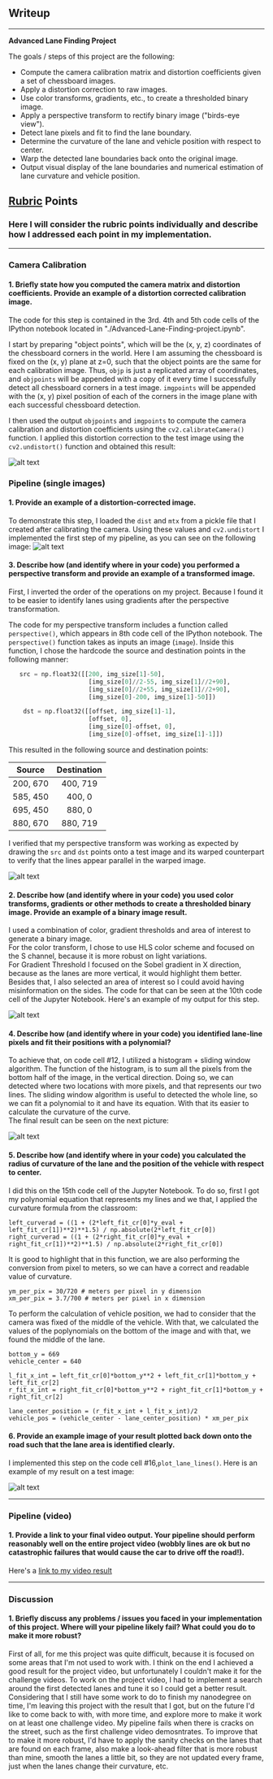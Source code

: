 ## Writeup

---

**Advanced Lane Finding Project**

The goals / steps of this project are the following:

* Compute the camera calibration matrix and distortion coefficients given a set of chessboard images.
* Apply a distortion correction to raw images.
* Use color transforms, gradients, etc., to create a thresholded binary image.
* Apply a perspective transform to rectify binary image ("birds-eye view").
* Detect lane pixels and fit to find the lane boundary.
* Determine the curvature of the lane and vehicle position with respect to center.
* Warp the detected lane boundaries back onto the original image.
* Output visual display of the lane boundaries and numerical estimation of lane curvature and vehicle position.

[//]: # (Image References)

[image1]: ./output/calibrate.png "Calibrate"
[image2]: ./output/undistort.png "Road Transformed"
[image3]: ./output/perspective.png "Warp example"
[image4]: ./output/colorpipeline.png "Binary"
[image5]: ./output/slidingwindow.png "Fit Visual"
[image6]: ./output/result.png "Output"
[video1]: ./output/project_video_output.mp4 "Video"

## [Rubric](https://review.udacity.com/#!/rubrics/571/view) Points

### Here I will consider the rubric points individually and describe how I addressed each point in my implementation.  

---

### Camera Calibration

#### 1. Briefly state how you computed the camera matrix and distortion coefficients. Provide an example of a distortion corrected calibration image.

The code for this step is contained in the 3rd. 4th and 5th code cells of the IPython notebook located in "./Advanced-Lane-Finding-project.ipynb". 

I start by preparing "object points", which will be the (x, y, z) coordinates of the chessboard corners in the world. Here I am assuming the chessboard is fixed on the (x, y) plane at z=0, such that the object points are the same for each calibration image.  Thus, `objp` is just a replicated array of coordinates, and `objpoints` will be appended with a copy of it every time I successfully detect all chessboard corners in a test image.  `imgpoints` will be appended with the (x, y) pixel position of each of the corners in the image plane with each successful chessboard detection.  

I then used the output `objpoints` and `imgpoints` to compute the camera calibration and distortion coefficients using the `cv2.calibrateCamera()` function.  I applied this distortion correction to the test image using the `cv2.undistort()` function and obtained this result: 

![alt text][image1]

### Pipeline (single images)

#### 1. Provide an example of a distortion-corrected image.

To demonstrate this step, I loaded the `dist` and `mtx` from a pickle file that I created after calibrating the camera. Using these values and `cv2.undistort` I implemented the first step of my pipeline, as you can see on the following image:
![alt text][image2]

#### 3. Describe how (and identify where in your code) you performed a perspective transform and provide an example of a transformed image.

First, I inverted the order of the operations on my project. Because I found it to be easier to identify lanes using gradients after the perspective transformation.

The code for my perspective transform includes a function called `perspective()`, which appears in 8th code cell of the IPython notebook.  The `perspective()` function takes as inputs an image (`image`).  Inside this function, I chose the hardcode the source and destination points in the following manner:

```python
   src = np.float32([[200, img_size[1]-50],
                      [img_size[0]//2-55, img_size[1]//2+90],
                      [img_size[0]//2+55, img_size[1]//2+90],
                      [img_size[0]-200, img_size[1]-50]])

    dst = np.float32([[offset, img_size[1]-1],
                      [offset, 0],
                      [img_size[0]-offset, 0],
                      [img_size[0]-offset, img_size[1]-1]])
```

This resulted in the following source and destination points:

| Source        | Destination   | 
|:-------------:|:-------------:| 
| 200, 670      | 400, 719      | 
| 585, 450      | 400, 0        |
| 695, 450      | 880, 0        |
| 880, 670      | 880, 719      |

I verified that my perspective transform was working as expected by drawing the `src` and `dst` points onto a test image and its warped counterpart to verify that the lines appear parallel in the warped image.

![alt text][image3]

#### 2. Describe how (and identify where in your code) you used color transforms, gradients or other methods to create a thresholded binary image.  Provide an example of a binary image result.

I used a combination of color, gradient thresholds and area of interest to generate a binary image.  
For the color transform, I chose to use HLS color scheme and focused on the S channel, because it is more robust on light variations.  
For Gradient Threshold I focused on the Sobel gradient in X direction, because as the lanes are more vertical, it would highlight them better.  
Besides that, I also selected an area of interest so I could avoid having misinformation on the sides.
The code for that can be seen at the 10th code cell of the Jupyter Notebook. Here's an example of my output for this step.  

![alt text][image4]


#### 4. Describe how (and identify where in your code) you identified lane-line pixels and fit their positions with a polynomial?

To achieve that, on code cell #12, I utilized a histogram + sliding window algorithm.
The function of the histogram, is to sum all the pixels from the bottom half of the image, in the vertical direction. Doing so, we can detected where two locations with more pixels, and that represents our two lines.
The sliding window algorithm is useful to detected the whole line, so we can fit a polynomial to it and have its equation. With that its easier to calculate the curvature of the curve.  
The final result can be seen on the next picture:

![alt text][image5]

#### 5. Describe how (and identify where in your code) you calculated the radius of curvature of the lane and the position of the vehicle with respect to center.

I did this on the 15th code cell of the Jupyter Notebook. To do so, first I got my polynomial equation that represents my lines and we that, I applied the curvature formula from the classroom:

```
left_curverad = ((1 + (2*left_fit_cr[0]*y_eval + left_fit_cr[1])**2)**1.5) / np.absolute(2*left_fit_cr[0])
right_curverad = ((1 + (2*right_fit_cr[0]*y_eval + right_fit_cr[1])**2)**1.5) / np.absolute(2*right_fit_cr[0]) 
```
It is good to highlight that in this function, we are also performing the conversion from pixel to meters, so we can have a correct and readable value of curvature.

```
ym_per_pix = 30/720 # meters per pixel in y dimension
xm_per_pix = 3.7/700 # meters per pixel in x dimension
```
To perform the calculation of vehicle position, we had to consider that the camera was fixed of the middle of the vehicle. With that, we calculated the values of the poplynomials on the bottom of the image and with that, we found the middle of the lane.

```
bottom_y = 669
vehicle_center = 640
    
l_fit_x_int = left_fit_cr[0]*bottom_y**2 + left_fit_cr[1]*bottom_y + left_fit_cr[2]
r_fit_x_int = right_fit_cr[0]*bottom_y**2 + right_fit_cr[1]*bottom_y + right_fit_cr[2]
    
lane_center_position = (r_fit_x_int + l_fit_x_int)/2
vehicle_pos = (vehicle_center - lane_center_position) * xm_per_pix
```

#### 6. Provide an example image of your result plotted back down onto the road such that the lane area is identified clearly.

I implemented this step on the code cell #16,`plot_lane_lines()`.  Here is an example of my result on a test image:

![alt text][image6]

---

### Pipeline (video)

#### 1. Provide a link to your final video output.  Your pipeline should perform reasonably well on the entire project video (wobbly lines are ok but no catastrophic failures that would cause the car to drive off the road!).

Here's a [link to my video result](./output/project_video_output.mp4)

---

### Discussion

#### 1. Briefly discuss any problems / issues you faced in your implementation of this project.  Where will your pipeline likely fail?  What could you do to make it more robust?

First of all, for me this project was quite difficult, because it is focused on some areas that I'm not used to work with. I think on the end I achieved a good result for the project video, but unfortunately I couldn't make it for the challenge videos. To work on the project video, I had to implement a search around the first detected lanes and tune it so I could get a better result. Considering that I still have some work to do to finish my nanodegree on time, I'm leaving this project with the result that I got, but on the future I'd like to come back to with, with more time, and explore more to make it work on at least one challenge video. 
My pipeline fails when there is cracks on the street, such as the first challenge video demosntrates. To improve that to make it more robust, I'd have to apply the sanity checks on the lanes that are found on each frame, also make a look-ahead filter that is more robust than mine, smooth the lanes a little bit, so they are not updated every frame, just when the lanes change their curvature, etc.
